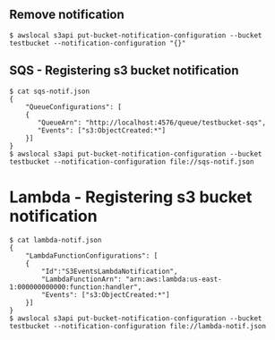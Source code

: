 ## Remove notification

```
$ awslocal s3api put-bucket-notification-configuration --bucket testbucket --notification-configuration "{}"
```

## SQS - Registering s3 bucket notification

```
$ cat sqs-notif.json 
{
    "QueueConfigurations": [
    {
       "QueueArn": "http://localhost:4576/queue/testbucket-sqs",
       "Events": ["s3:ObjectCreated:*"]
    }]
}
$ awslocal s3api put-bucket-notification-configuration --bucket testbucket --notification-configuration file://sqs-notif.json
```

# Lambda - Registering s3 bucket notification

```
$ cat lambda-notif.json 
{
	"LambdaFunctionConfigurations": [
	{
		"Id":"S3EventsLambdaNotification",
		"LambdaFunctionArn": "arn:aws:lambda:us-east-1:000000000000:function:handler",
		"Events": ["s3:ObjectCreated:*"]
	}]
}
$ awslocal s3api put-bucket-notification-configuration --bucket testbucket --notification-configuration file://lambda-notif.json
```
